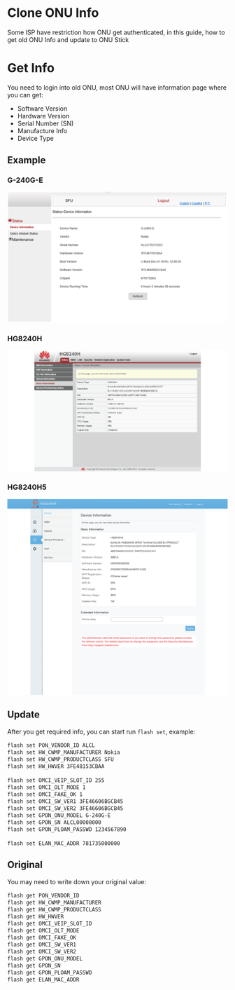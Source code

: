 # Clone ONU Info
Some ISP have restriction how ONU get authenticated, in this guide, how to get old ONU Info and update to ONU Stick

# Get Info
You need to login into old ONU, most ONU will have information page where you can get:
* Software Version
* Hardware Version
* Serial Number (SN)
* Manufacture Info
* Device Type

## Example
### G-240G-E
![SFU](Images/G-240G-E.png)

### HG8240H
![RGW](Images/HG8240H.png)

### HG8240H5
![RGW](Images/HG8240H5.png)

## Update
After you get required info, you can start run `flash set`, example:
```
flash set PON_VENDOR_ID ALCL
flash set HW_CWMP_MANUFACTURER Nokia
flash set HW_CWMP_PRODUCTCLASS SFU
flash set HW_HWVER 3FE48153CBAA

flash set OMCI_VEIP_SLOT_ID 255
flash set OMCI_OLT_MODE 1
flash set OMCI_FAKE_OK 1
flash set OMCI_SW_VER1 3FE46606BGCB45
flash set OMCI_SW_VER2 3FE46606BGCB45
flash set GPON_ONU_MODEL G-240G-E
flash set GPON_SN ALCL00000000
flash set GPON_PLOAM_PASSWD 1234567890

flash set ELAN_MAC_ADDR 781735000000
```

## Original
You may need to write down your original value:
```
flash get PON_VENDOR_ID
flash get HW_CWMP_MANUFACTURER
flash get HW_CWMP_PRODUCTCLASS
flash get HW_HWVER
flash get OMCI_VEIP_SLOT_ID
flash get OMCI_OLT_MODE
flash get OMCI_FAKE_OK
flash get OMCI_SW_VER1
flash get OMCI_SW_VER2
flash get GPON_ONU_MODEL
flash get GPON_SN
flash get GPON_PLOAM_PASSWD
flash get ELAN_MAC_ADDR
```

